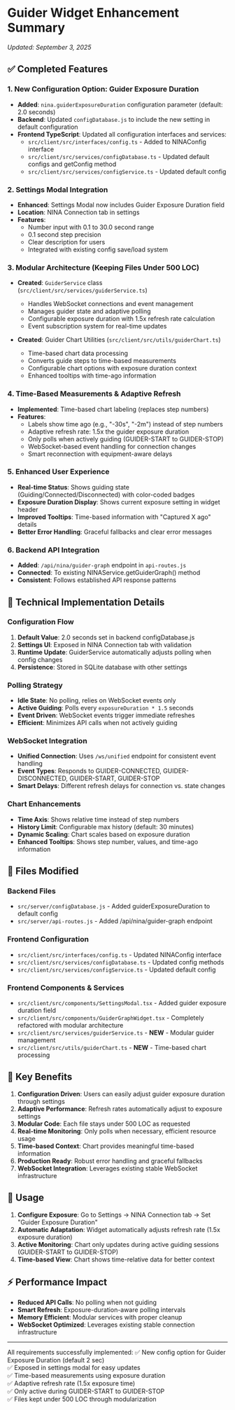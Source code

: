 # Guider Widget Enhancement Summary
*Updated: September 3, 2025*

## ✅ Completed Features

### 1. New Configuration Option: Guider Exposure Duration
- **Added**: `nina.guiderExposureDuration` configuration parameter (default: 2.0 seconds)
- **Backend**: Updated `configDatabase.js` to include the new setting in default configuration
- **Frontend TypeScript**: Updated all configuration interfaces and services:
  - `src/client/src/interfaces/config.ts` - Added to NINAConfig interface
  - `src/client/src/services/configDatabase.ts` - Updated default configs and getConfig method
  - `src/client/src/services/configService.ts` - Updated default config

### 2. Settings Modal Integration
- **Enhanced**: Settings Modal now includes Guider Exposure Duration field
- **Location**: NINA Connection tab in settings
- **Features**:
  - Number input with 0.1 to 30.0 second range
  - 0.1 second step precision
  - Clear description for users
  - Integrated with existing config save/load system

### 3. Modular Architecture (Keeping Files Under 500 LOC)
- **Created**: `GuiderService` class (`src/client/src/services/guiderService.ts`)
  - Handles WebSocket connections and event management
  - Manages guider state and adaptive polling
  - Configurable exposure duration with 1.5x refresh rate calculation
  - Event subscription system for real-time updates

- **Created**: Guider Chart Utilities (`src/client/src/utils/guiderChart.ts`)
  - Time-based chart data processing
  - Converts guide steps to time-based measurements
  - Configurable chart options with exposure duration context
  - Enhanced tooltips with time-ago information

### 4. Time-Based Measurements & Adaptive Refresh
- **Implemented**: Time-based chart labeling (replaces step numbers)
- **Features**:
  - Labels show time ago (e.g., "-30s", "-2m") instead of step numbers
  - Adaptive refresh rate: 1.5x the guider exposure duration
  - Only polls when actively guiding (GUIDER-START to GUIDER-STOP)
  - WebSocket-based event handling for connection changes
  - Smart reconnection with equipment-aware delays

### 5. Enhanced User Experience
- **Real-time Status**: Shows guiding state (Guiding/Connected/Disconnected) with color-coded badges
- **Exposure Duration Display**: Shows current exposure setting in widget header
- **Improved Tooltips**: Time-based information with "Captured X ago" details
- **Better Error Handling**: Graceful fallbacks and clear error messages

### 6. Backend API Integration
- **Added**: `/api/nina/guider-graph` endpoint in `api-routes.js`
- **Connected**: To existing NINAService.getGuiderGraph() method
- **Consistent**: Follows established API response patterns

## 🔧 Technical Implementation Details

### Configuration Flow
1. **Default Value**: 2.0 seconds set in backend configDatabase.js
2. **Settings UI**: Exposed in NINA Connection tab with validation
3. **Runtime Update**: GuiderService automatically adjusts polling when config changes
4. **Persistence**: Stored in SQLite database with other settings

### Polling Strategy
- **Idle State**: No polling, relies on WebSocket events only
- **Active Guiding**: Polls every `exposureDuration * 1.5` seconds
- **Event Driven**: WebSocket events trigger immediate refreshes
- **Efficient**: Minimizes API calls when not actively guiding

### WebSocket Integration
- **Unified Connection**: Uses `/ws/unified` endpoint for consistent event handling
- **Event Types**: Responds to GUIDER-CONNECTED, GUIDER-DISCONNECTED, GUIDER-START, GUIDER-STOP
- **Smart Delays**: Different refresh delays for connection vs. state changes

### Chart Enhancements
- **Time Axis**: Shows relative time instead of step numbers
- **History Limit**: Configurable max history (default: 30 minutes)
- **Dynamic Scaling**: Chart scales based on exposure duration
- **Enhanced Tooltips**: Shows step number, values, and time-ago information

## 📁 Files Modified

### Backend Files
- `src/server/configDatabase.js` - Added guiderExposureDuration to default config
- `src/server/api-routes.js` - Added /api/nina/guider-graph endpoint

### Frontend Configuration
- `src/client/src/interfaces/config.ts` - Updated NINAConfig interface
- `src/client/src/services/configDatabase.ts` - Updated config methods
- `src/client/src/services/configService.ts` - Updated default config

### Frontend Components & Services
- `src/client/src/components/SettingsModal.tsx` - Added guider exposure duration field
- `src/client/src/components/GuiderGraphWidget.tsx` - Completely refactored with modular architecture
- `src/client/src/services/guiderService.ts` - **NEW** - Modular guider management
- `src/client/src/utils/guiderChart.ts` - **NEW** - Time-based chart processing

## 🎯 Key Benefits

1. **Configuration Driven**: Users can easily adjust guider exposure duration through settings
2. **Adaptive Performance**: Refresh rates automatically adjust to exposure settings
3. **Modular Code**: Each file stays under 500 LOC as requested
4. **Real-time Monitoring**: Only polls when necessary, efficient resource usage
5. **Time-based Context**: Chart provides meaningful time-based information
6. **Production Ready**: Robust error handling and graceful fallbacks
7. **WebSocket Integration**: Leverages existing stable WebSocket infrastructure

## 🚀 Usage

1. **Configure Exposure**: Go to Settings → NINA Connection tab → Set "Guider Exposure Duration"
2. **Automatic Adaptation**: Widget automatically adjusts refresh rate (1.5x exposure duration)
3. **Active Monitoring**: Chart only updates during active guiding sessions (GUIDER-START to GUIDER-STOP)
4. **Time-based View**: Chart shows time-relative data for better context

## ⚡ Performance Impact

- **Reduced API Calls**: No polling when not guiding
- **Smart Refresh**: Exposure-duration-aware polling intervals
- **Memory Efficient**: Modular services with proper cleanup
- **WebSocket Optimized**: Leverages existing stable connection infrastructure

---

All requirements successfully implemented:
✅ New config option for Guider Exposure Duration (default 2 sec)  
✅ Exposed in settings modal for easy updates  
✅ Time-based measurements using exposure duration  
✅ Adaptive refresh rate (1.5x exposure time)  
✅ Only active during GUIDER-START to GUIDER-STOP  
✅ Files kept under 500 LOC through modularization
